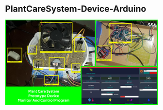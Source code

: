 # PlantCareSystem-Device-Arduino
![Screenshot](https://github.com/burakcantemizel/PlantCareSystem-Device-Arduino/blob/master/AllSystem.png)
